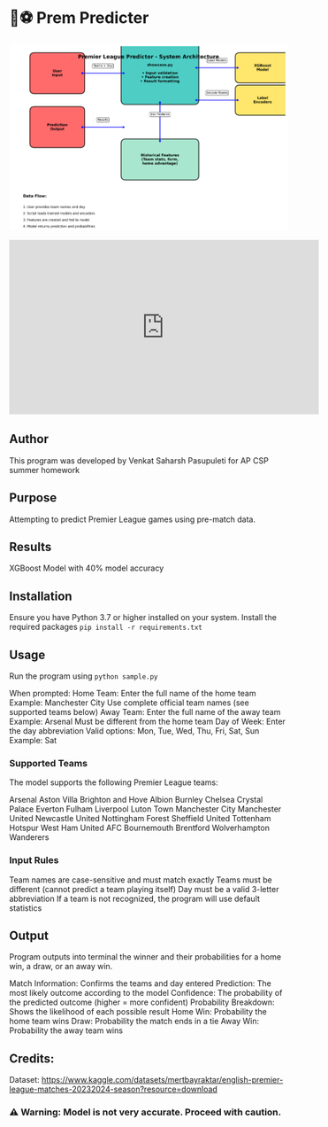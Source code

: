 # 🦁⚽ Prem Predicter

![Prem_Predictor Diagram](images/prem_predictor_diagram.png)

<iframe width="560" height="315" src="https://www.youtube.com/embed/88NFpvmHZb8" frameborder="0" allow="accelerometer; autoplay; clipboard-write; encrypted-media; gyroscope; picture-in-picture" allowfullscreen></iframe>

## Author
This program was developed by Venkat Saharsh Pasupuleti for AP CSP summer homework

## Purpose
Attempting to predict Premier League games using pre-match data.

## Results
XGBoost Model with 40% model accuracy

## Installation
Ensure you have Python 3.7 or higher installed on your system.
Install the required packages
```pip install -r requirements.txt```

## Usage
Run the program using
```python sample.py```

When prompted: 
Home Team: Enter the full name of the home team
Example: Manchester City
Use complete official team names (see supported teams below)
Away Team: Enter the full name of the away team
Example: Arsenal
Must be different from the home team
Day of Week: Enter the day abbreviation
Valid options: Mon, Tue, Wed, Thu, Fri, Sat, Sun
Example: Sat

### Supported Teams
The model supports the following Premier League teams:

Arsenal
Aston Villa
Brighton and Hove Albion
Burnley
Chelsea
Crystal Palace
Everton
Fulham
Liverpool
Luton Town
Manchester City
Manchester United
Newcastle United
Nottingham Forest
Sheffield United
Tottenham Hotspur
West Ham United
AFC Bournemouth
Brentford
Wolverhampton Wanderers

### Input Rules
Team names are case-sensitive and must match exactly
Teams must be different (cannot predict a team playing itself)
Day must be a valid 3-letter abbreviation
If a team is not recognized, the program will use default statistics

## Output
Program outputs into terminal the winner and their probabilities for a home win, a draw, or an away win.

Match Information: Confirms the teams and day entered
Prediction: The most likely outcome according to the model
Confidence: The probability of the predicted outcome (higher = more confident)
Probability Breakdown: Shows the likelihood of each possible result
Home Win: Probability the home team wins
Draw: Probability the match ends in a tie
Away Win: Probability the away team wins

## Credits:
Dataset: https://www.kaggle.com/datasets/mertbayraktar/english-premier-league-matches-20232024-season?resource=download

### ⚠️ Warning: Model is not very accurate. Proceed with caution.

